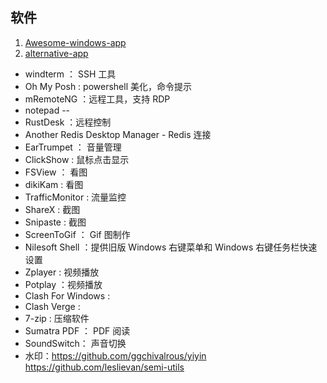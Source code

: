 ## 软件

1. [Awesome-windows-app](https://github.com/Awesome-Windows/Awesome)
2. [alternative-app](https://alternativeto.net/)

- windterm ： SSH 工具
- Oh My Posh : powershell 美化，命令提示
- mRemoteNG ：远程工具，支持 RDP
- notepad --
- RustDesk ：远程控制
- Another Redis Desktop Manager - Redis 连接
- EarTrumpet ： 音量管理
- ClickShow : 鼠标点击显示
- FSView ： 看图
- dikiKam : 看图
- TrafficMonitor : 流量监控
- ShareX : 截图
- Snipaste : 截图
- ScreenToGif ： Gif 图制作
- Nilesoft Shell ：提供旧版 Windows 右键菜单和 Windows 右键任务栏快速设置
- Zplayer : 视频播放
- Potplay ：视频播放
- Clash For Windows :
- Clash Verge :
- 7-zip : 压缩软件
- Sumatra PDF ： PDF 阅读
- SoundSwitch： 声音切换
- 水印：https://github.com/ggchivalrous/yiyin    https://github.com/leslievan/semi-utils